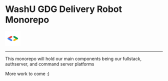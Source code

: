 # WashU GDG Delivery Robot Monorepo

<img src="https://github.com/jaximus808/delivery-gdg-platform/blob/main/assets/gdg_logo.jpg" width="48">

---

This monorepo will hold our main components being our fullstack, authserver, and command server platforms

More work to come :)
